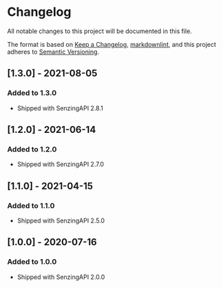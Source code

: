 # Changelog

All notable changes to this project will be documented in this file.

The format is based on [Keep a Changelog](https://keepachangelog.com/en/1.0.0/),
[markdownlint](https://dlaa.me/markdownlint/),
and this project adheres to [Semantic Versioning](https://semver.org/spec/v2.0.0.html).

## [1.3.0] - 2021-08-05

### Added to 1.3.0

- Shipped with SenzingAPI 2.8.1

## [1.2.0] - 2021-06-14

### Added to 1.2.0

- Shipped with SenzingAPI 2.7.0

## [1.1.0] - 2021-04-15

### Added to 1.1.0

- Shipped with SenzingAPI 2.5.0

## [1.0.0] - 2020-07-16

### Added to 1.0.0

- Shipped with SenzingAPI 2.0.0
